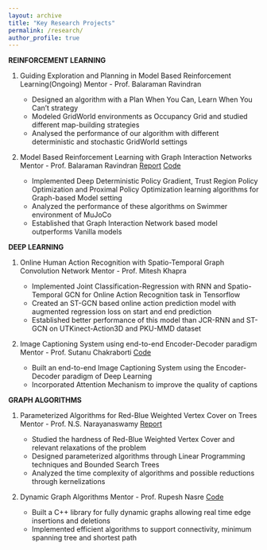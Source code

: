 ```yaml
---
layout: archive
title: "Key Research Projects"
permalink: /research/
author_profile: true
---
```


**REINFORCEMENT LEARNING**
1. Guiding Exploration and Planning in Model Based Reinforcement Learning(Ongoing)
    Mentor - Prof. Balaraman Ravindran
    - Designed an algorithm with a Plan When You Can, Learn When You Can’t strategy
    - Modeled GridWorld environments as Occupancy Grid and studied different map-building strategies
    - Analysed the performance of our algorithm with different deterministic and stochastic GridWorld settings
    
2. Model Based Reinforcement Learning with Graph Interaction Networks
    Mentor - Prof. Balaraman Ravindran
    [Report](https://yogesh1q2w.github.io/files/mbrl_gin.pdf)
    [Code](https://github.com/yogesh1q2w/RL_project.git)
    - Implemented Deep Deterministic Policy Gradient, Trust Region Policy Optimization and Proximal Policy Optimization learning algorithms for Graph-based Model setting
    - Analyzed the performance of these algorithms on Swimmer environment of MuJoCo
    - Established that Graph Interaction Network based model outperforms Vanilla models
    
**DEEP LEARNING**
1. Online Human Action Recognition with Spatio-Temporal Graph Convolution Network
    Mentor - Prof. Mitesh Khapra
    - Implemented Joint Classification-Regression with RNN and Spatio-Temporal GCN for Online Action Recognition task in Tensorflow
    - Created an ST-GCN based online action prediction model with augmented regression loss on start and end prediction
    - Established better performance of this model than JCR-RNN and ST-GCN on UTKinect-Action3D and PKU-MMD dataset
    
2. Image Captioning System using end-to-end Encoder-Decoder paradigm
    Mentor - Prof. Sutanu Chakraborti
    [Code](https://github.com/yogesh1q2w/Image-Captioning)
    - Built an end-to-end Image Captioning System using the Encoder-Decoder paradigm of Deep Learning
    - Incorporated Attention Mechanism to improve the quality of captions

**GRAPH ALGORITHMS**
1. Parameterized Algorithms for Red-Blue Weighted Vertex Cover on Trees
    Mentor - Prof. N.S. Narayanaswamy
    [Report](https://yogesh1q2w.github.io/files/wtd_vc.pdf)
    - Studied the hardness of Red-Blue Weighted Vertex Cover and relevant relaxations of the problem
    - Designed parameterized algorithms through Linear Programming techniques and Bounded Search Trees
    - Analyzed the time complexity of algorithms and possible reductions through kernelizations
    
2. Dynamic Graph Algorithms
    Mentor - Prof. Rupesh Nasre
    [Code](https://github.com/yogesh1q2w/Dynamic-Graph-Algorithms)
    - Built a C++ library for fully dynamic graphs allowing real time edge insertions and deletions
    - Implemented efficient algorithms to support connectivity, minimum spanning tree and shortest path

